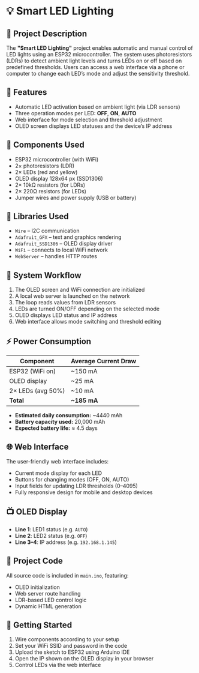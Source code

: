 # 💡 Smart LED Lighting

## 📘 Project Description
The **"Smart LED Lighting"** project enables automatic and manual control of LED lights using an ESP32 microcontroller. The system uses photoresistors (LDRs) to detect ambient light levels and turns LEDs on or off based on predefined thresholds. Users can access a web interface via a phone or computer to change each LED’s mode and adjust the sensitivity threshold.

## 🔧 Features
- Automatic LED activation based on ambient light (via LDR sensors)  
- Three operation modes per LED: **OFF**, **ON**, **AUTO**  
- Web interface for mode selection and threshold adjustment  
- OLED screen displays LED statuses and the device’s IP address  

## 🧰 Components Used
- ESP32 microcontroller (with WiFi)  
- 2× photoresistors (LDR)  
- 2× LEDs (red and yellow)  
- OLED display 128x64 px (SSD1306)  
- 2× 10kΩ resistors (for LDRs)  
- 2× 220Ω resistors (for LEDs)  
- Jumper wires and power supply (USB or battery)  

## 🧠 Libraries Used
- `Wire` – I2C communication  
- `Adafruit_GFX` – text and graphics rendering  
- `Adafruit_SSD1306` – OLED display driver  
- `WiFi` – connects to local WiFi network  
- `WebServer` – handles HTTP routes  

## 🔁 System Workflow
1. The OLED screen and WiFi connection are initialized  
2. A local web server is launched on the network  
3. The loop reads values from LDR sensors  
4. LEDs are turned ON/OFF depending on the selected mode  
5. OLED displays LED status and IP address  
6. Web interface allows mode switching and threshold editing  

## ⚡ Power Consumption
| Component              | Average Current Draw |
|------------------------|----------------------|
| ESP32 (WiFi on)        | ~150 mA              |
| OLED display           | ~25 mA               |
| 2× LEDs (avg 50%)      | ~10 mA               |
| **Total**              | **~185 mA**          |

- **Estimated daily consumption:** ~4440 mAh  
- **Battery capacity used:** 20,000 mAh  
- **Expected battery life:** ≈ 4.5 days  

## 🌐 Web Interface
The user-friendly web interface includes:
- Current mode display for each LED  
- Buttons for changing modes (OFF, ON, AUTO)  
- Input fields for updating LDR thresholds (0–4095)  
- Fully responsive design for mobile and desktop devices  

## 📺 OLED Display
- **Line 1**: LED1 status (e.g. `AUTO`)  
- **Line 2**: LED2 status (e.g. `OFF`)  
- **Line 3–4**: IP address (e.g. `192.168.1.145`)  

## 📂 Project Code
All source code is included in `main.ino`, featuring:
- OLED initialization  
- Web server route handling  
- LDR-based LED control logic  
- Dynamic HTML generation  

## 🚀 Getting Started
1. Wire components according to your setup  
2. Set your WiFi SSID and password in the code  
3. Upload the sketch to ESP32 using Arduino IDE  
4. Open the IP shown on the OLED display in your browser  
5. Control LEDs via the web interface  
